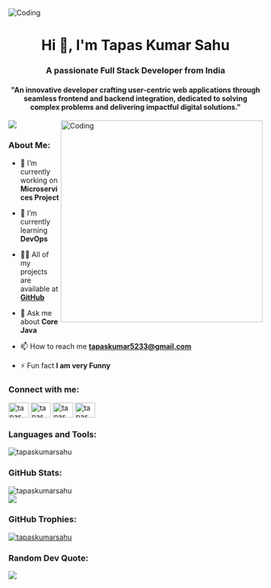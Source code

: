 <img align="center" alt="Coding" width="" src="https://mir-s3-cdn-cf.behance.net/project_modules/fs/54b6c068097599.5b50bca476b9b.gif">
<h1 align="center">Hi 👋, I'm Tapas Kumar Sahu</h1>
<h3 align="center">A passionate Full Stack Developer from India</h3>
<h4 align="center">"An innovative developer crafting user-centric web applications through seamless frontend and backend integration, dedicated to solving complex problems and delivering impactful digital solutions."</h4>
<img align="right" alt="Coding" width="400" src="https://cdn.dribbble.com/users/2131993/screenshots/4948736/media/421d4ed2f3d23c73d64d20963f61f422.gif">

![](https://komarev.com/ghpvc/?username=tapas&abbreviated=true)
<h3 align="left">About Me:</h3>

- 🔭 I’m currently working on **Microservices Project**

- 🌱 I’m currently learning **DevOps**

- 👨‍💻 All of my projects are available at **[GitHub](GitHub)**

- 💬 Ask me about **Core Java**

- 📫 How to reach me **tapaskumar5233@gmail.com**

- ⚡ Fun fact **I am very Funny**


<h3 align="left">Connect with me:</h3>
<p align="left">
<a href="https://linkedin.com/in/tapaskumarsahu" target="blank"><img align="center" src="https://raw.githubusercontent.com/rahuldkjain/github-profile-readme-generator/master/src/images/icons/Social/linked-in-alt.svg" alt="tapas kumar sahu" height="30" width="40" /></a>
<a href="https://www.instagram.com/tapas.sahu_09/" target="blank"><img align="center" src="https://raw.githubusercontent.com/rahuldkjain/github-profile-readme-generator/master/src/images/icons/Social/instagram.svg" alt="tapas" height="30" width="40" /></a>
<a href="https://www.facebook.com/TAPAS890861/" target="blank"><img align="center" src="https://raw.githubusercontent.com/rahuldkjain/github-profile-readme-generator/master/src/images/icons/Social/facebook.svg" alt="tapas" height="30" width="40" /></a>
<a href="https://x.com/Tapas_5233" target="blank"><img align="center" src="https://raw.githubusercontent.com/rahuldkjain/github-profile-readme-generator/master/src/images/icons/Social/twitter.svg" alt="tapas" height="30" width="40" /></a>
</p>

<h3 align="left">Languages and Tools:</h3>
<p><img align="center" src="https://skillicons.dev/icons?i=html,css,js,mongodb,express,angular,react,nodejs,bootstrap,tailwind,vscode,java,spring,mysql,postgres,maven,gradle,kafka,rabbitmq,postman,eclipse,idea,git,github,gitlab,ubuntu,kali,redhat,azure,gcp,aws,docker,kubernetes,jenkins,ansible,terraform,bitbucket,prometheus,grafana,redis,nginx,python,pycharm,graphql,c" alt="tapaskumarsahu" /></p>

<h3 align="left">GitHub Stats:</h3>
<div align="left"><img src="https://github-readme-stats.vercel.app/api/top-langs?username=tapaskumarsahu&show_icons=true&locale=en&layout=compact&theme=radical" alt="tapaskumarsahu" /><br>
<div align="left"><img src="https://github-readme-stats.vercel.app/api?username=tapaskumarsahu&show_icons=true&count_private=true&hide_border=false&theme=radical&layout=compact" align="center" /><br>


  <h3 align="left">GitHub Trophies:</h3>
  <p align="left"> <a href="https://github.com/ryo-ma/github-profile-trophy"><img src="https://github-profile-trophy.vercel.app/?username=tapaskumarsahu&theme=radical" alt="tapaskumarsahu" /></a> </p>

### Random Dev Quote:
![](https://quotes-github-readme.vercel.app/api?type=horizontal&theme=radical)
